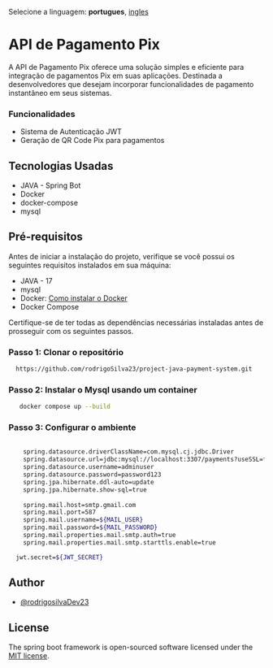 Selecione a linguagem: **portugues**, [ingles](https://github.com/rodrigoSilva23/project-java-payment-system)

# API de Pagamento Pix

A API de Pagamento Pix oferece uma solução simples e eficiente para integração de pagamentos Pix
em suas aplicações. Destinada a desenvolvedores que desejam incorporar funcionalidades de pagamento 
instantâneo em seus sistemas.

### Funcionalidades

-  Sistema de Autenticação JWT
-   Geração de QR Code Pix para pagamentos

## Tecnologias Usadas

-   JAVA - Spring Bot
-   Docker
- docker-compose
-   mysql

## Pré-requisitos

Antes de iniciar a instalação do projeto, verifique se você possui os seguintes requisitos instalados em sua máquina:
- JAVA - 17
- mysql
- Docker: [Como instalar o Docker](https://www.docker.com/get-started/)
- Docker Compose

Certifique-se de ter todas as dependências necessárias instaladas antes de prosseguir com os seguintes passos.

### Passo 1: Clonar o repositório

```bash
  https://github.com/rodrigoSilva23/project-java-payment-system.git
```

### Passo 2: Instalar o Mysql usando um container

```bash
   docker compose up --build

```


### Passo 3: Configurar o ambiente

```bash
    
    spring.datasource.driverClassName=com.mysql.cj.jdbc.Driver
    spring.datasource.url=jdbc:mysql://localhost:3307/payments?useSSL=false&serverTimezone=UTC&allowPublicKeyRetrieval=true
    spring.datasource.username=adminuser
    spring.datasource.password=password123
    spring.jpa.hibernate.ddl-auto=update
    spring.jpa.hibernate.show-sql=true
    
    spring.mail.host=smtp.gmail.com
    spring.mail.port=587
    spring.mail.username=${MAIL_USER}
    spring.mail.password=${MAIL_PASSWORD}
    spring.mail.properties.mail.smtp.auth=true
    spring.mail.properties.mail.smtp.starttls.enable=true

  jwt.secret=${JWT_SECRET}  

```


## Author

-   [@rodrigosilvaDev23](https://github.com/rodrigoSilva23)

## License

The spring boot framework is open-sourced software licensed under the [MIT license](https://opensource.org/licenses/MIT).
